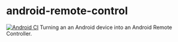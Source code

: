 # android-remote-control
[![Android CI](https://github.com/danieledellacioppa/android-remote-control/actions/workflows/android.yml/badge.svg)](https://github.com/danieledellacioppa/android-remote-control/actions/workflows/android.yml)
Turning an an Android device into an Android Remote Controller.
